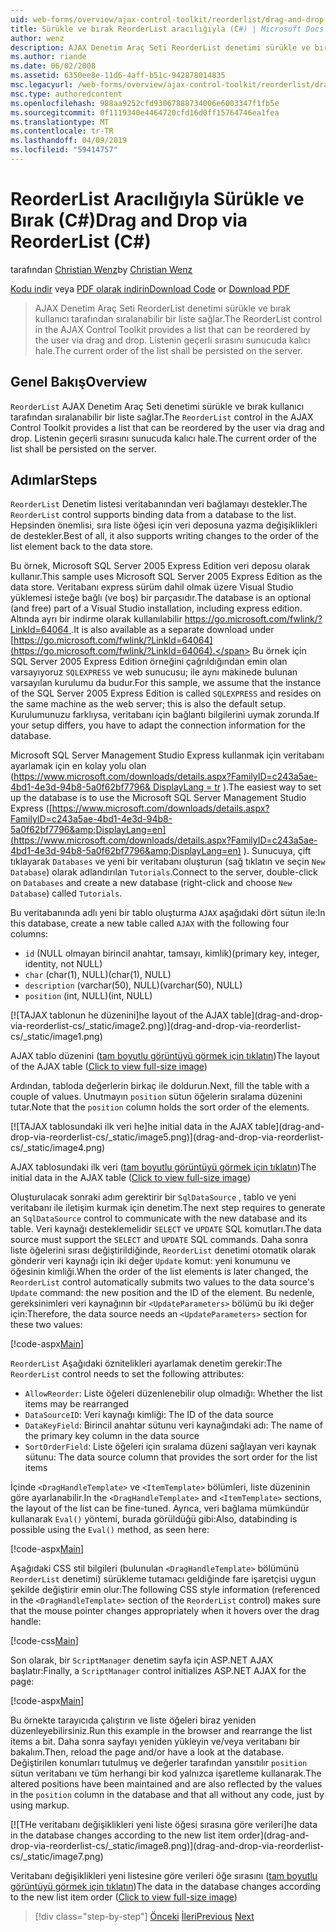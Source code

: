 ```yaml
---
uid: web-forms/overview/ajax-control-toolkit/reorderlist/drag-and-drop-via-reorderlist-cs
title: Sürükle ve bırak ReorderList aracılığıyla (C#) | Microsoft Docs
author: wenz
description: AJAX Denetim Araç Seti ReorderList denetimi sürükle ve bırak kullanıcı tarafından sıralanabilir bir liste sağlar. Listenin geçerli sırasını gelecektir...
ms.author: riande
ms.date: 06/02/2008
ms.assetid: 6350ee8e-11d6-4aff-b51c-942878014835
msc.legacyurl: /web-forms/overview/ajax-control-toolkit/reorderlist/drag-and-drop-via-reorderlist-cs
msc.type: authoredcontent
ms.openlocfilehash: 988aa9252cfd93067888734006e6003347f1fb5e
ms.sourcegitcommit: 0f1119340e4464720cfd16d0ff15764746ea1fea
ms.translationtype: MT
ms.contentlocale: tr-TR
ms.lasthandoff: 04/09/2019
ms.locfileid: "59414757"
---
```

# <a name="drag-and-drop-via-reorderlist-c"></a><span data-ttu-id="5d66f-104">ReorderList Aracılığıyla Sürükle ve Bırak (C#)</span><span class="sxs-lookup"><span data-stu-id="5d66f-104">Drag and Drop via ReorderList (C#)</span></span>

<span data-ttu-id="5d66f-105">tarafından [Christian Wenz](https://github.com/wenz)</span><span class="sxs-lookup"><span data-stu-id="5d66f-105">by [Christian Wenz](https://github.com/wenz)</span></span>

<span data-ttu-id="5d66f-106">[Kodu indir](http://download.microsoft.com/download/9/3/f/93f8daea-bebd-4821-833b-95205389c7d0/ReorderList5.cs.zip) veya [PDF olarak indirin](http://download.microsoft.com/download/2/d/c/2dc10e34-6983-41d4-9c08-f78f5387d32b/reorderlist5CS.pdf)</span><span class="sxs-lookup"><span data-stu-id="5d66f-106">[Download Code](http://download.microsoft.com/download/9/3/f/93f8daea-bebd-4821-833b-95205389c7d0/ReorderList5.cs.zip) or [Download PDF](http://download.microsoft.com/download/2/d/c/2dc10e34-6983-41d4-9c08-f78f5387d32b/reorderlist5CS.pdf)</span></span>

> <span data-ttu-id="5d66f-107">AJAX Denetim Araç Seti ReorderList denetimi sürükle ve bırak kullanıcı tarafından sıralanabilir bir liste sağlar.</span><span class="sxs-lookup"><span data-stu-id="5d66f-107">The ReorderList control in the AJAX Control Toolkit provides a list that can be reordered by the user via drag and drop.</span></span> <span data-ttu-id="5d66f-108">Listenin geçerli sırasını sunucuda kalıcı hale.</span><span class="sxs-lookup"><span data-stu-id="5d66f-108">The current order of the list shall be persisted on the server.</span></span>


## <a name="overview"></a><span data-ttu-id="5d66f-109">Genel Bakış</span><span class="sxs-lookup"><span data-stu-id="5d66f-109">Overview</span></span>

<span data-ttu-id="5d66f-110">`ReorderList` AJAX Denetim Araç Seti denetimi sürükle ve bırak kullanıcı tarafından sıralanabilir bir liste sağlar.</span><span class="sxs-lookup"><span data-stu-id="5d66f-110">The `ReorderList` control in the AJAX Control Toolkit provides a list that can be reordered by the user via drag and drop.</span></span> <span data-ttu-id="5d66f-111">Listenin geçerli sırasını sunucuda kalıcı hale.</span><span class="sxs-lookup"><span data-stu-id="5d66f-111">The current order of the list shall be persisted on the server.</span></span>

## <a name="steps"></a><span data-ttu-id="5d66f-112">Adımlar</span><span class="sxs-lookup"><span data-stu-id="5d66f-112">Steps</span></span>

<span data-ttu-id="5d66f-113">`ReorderList` Denetim listesi veritabanından veri bağlamayı destekler.</span><span class="sxs-lookup"><span data-stu-id="5d66f-113">The `ReorderList` control supports binding data from a database to the list.</span></span> <span data-ttu-id="5d66f-114">Hepsinden önemlisi, sıra liste öğesi için veri deposuna yazma değişiklikleri de destekler.</span><span class="sxs-lookup"><span data-stu-id="5d66f-114">Best of all, it also supports writing changes to the order of the list element back to the data store.</span></span>

<span data-ttu-id="5d66f-115">Bu örnek, Microsoft SQL Server 2005 Express Edition veri deposu olarak kullanır.</span><span class="sxs-lookup"><span data-stu-id="5d66f-115">This sample uses Microsoft SQL Server 2005 Express Edition as the data store.</span></span> <span data-ttu-id="5d66f-116">Veritabanı express sürüm dahil olmak üzere Visual Studio yüklemesi isteğe bağlı (ve boş) bir parçasıdır.</span><span class="sxs-lookup"><span data-stu-id="5d66f-116">The database is an optional (and free) part of a Visual Studio installation, including express edition.</span></span> <span data-ttu-id="5d66f-117">Altında ayrı bir indirme olarak kullanılabilir [ https://go.microsoft.com/fwlink/?LinkId=64064 ](https://go.microsoft.com/fwlink/?LinkId=64064).</span><span class="sxs-lookup"><span data-stu-id="5d66f-117">It is also available as a separate download under [https://go.microsoft.com/fwlink/?LinkId=64064](https://go.microsoft.com/fwlink/?LinkId=64064).</span></span> <span data-ttu-id="5d66f-118">Bu örnek için SQL Server 2005 Express Edition örneğini çağrıldığından emin olan varsayıyoruz `SQLEXPRESS` ve web sunucusu; ile aynı makinede bulunan varsayılan kurulumu da budur.</span><span class="sxs-lookup"><span data-stu-id="5d66f-118">For this sample, we assume that the instance of the SQL Server 2005 Express Edition is called `SQLEXPRESS` and resides on the same machine as the web server; this is also the default setup.</span></span> <span data-ttu-id="5d66f-119">Kurulumunuzu farklıysa, veritabanı için bağlantı bilgilerini uymak zorunda.</span><span class="sxs-lookup"><span data-stu-id="5d66f-119">If your setup differs, you have to adapt the connection information for the database.</span></span>

<span data-ttu-id="5d66f-120">Microsoft SQL Server Management Studio Express kullanmak için veritabanı ayarlamak için en kolay yolu olan ([https://www.microsoft.com/downloads/details.aspx?FamilyID=c243a5ae-4bd1-4e3d-94b8-5a0f62bf7796&amp; DisplayLang = tr](https://www.microsoft.com/downloads/details.aspx?FamilyID=c243a5ae-4bd1-4e3d-94b8-5a0f62bf7796&amp;DisplayLang=en) ).</span><span class="sxs-lookup"><span data-stu-id="5d66f-120">The easiest way to set up the database is to use the Microsoft SQL Server Management Studio Express ([https://www.microsoft.com/downloads/details.aspx?FamilyID=c243a5ae-4bd1-4e3d-94b8-5a0f62bf7796&amp;DisplayLang=en](https://www.microsoft.com/downloads/details.aspx?FamilyID=c243a5ae-4bd1-4e3d-94b8-5a0f62bf7796&amp;DisplayLang=en) ).</span></span> <span data-ttu-id="5d66f-121">Sunucuya, çift tıklayarak `Databases` ve yeni bir veritabanı oluşturun (sağ tıklatın ve seçin `New Database`) olarak adlandırılan `Tutorials`.</span><span class="sxs-lookup"><span data-stu-id="5d66f-121">Connect to the server, double-click on `Databases` and create a new database (right-click and choose `New Database`) called `Tutorials`.</span></span>

<span data-ttu-id="5d66f-122">Bu veritabanında adlı yeni bir tablo oluşturma `AJAX` aşağıdaki dört sütun ile:</span><span class="sxs-lookup"><span data-stu-id="5d66f-122">In this database, create a new table called `AJAX` with the following four columns:</span></span>

- `id` <span data-ttu-id="5d66f-123">(NULL olmayan birincil anahtar, tamsayı, kimlik)</span><span class="sxs-lookup"><span data-stu-id="5d66f-123">(primary key, integer, identity, not NULL)</span></span>
- `char` <span data-ttu-id="5d66f-124">(char(1), NULL)</span><span class="sxs-lookup"><span data-stu-id="5d66f-124">(char(1), NULL)</span></span>
- `description` <span data-ttu-id="5d66f-125">(varchar(50), NULL)</span><span class="sxs-lookup"><span data-stu-id="5d66f-125">(varchar(50), NULL)</span></span>
- `position` <span data-ttu-id="5d66f-126">(int, NULL)</span><span class="sxs-lookup"><span data-stu-id="5d66f-126">(int, NULL)</span></span>


[![T<span data-ttu-id="5d66f-127">AJAX tablonun he düzenini]</span><span class="sxs-lookup"><span data-stu-id="5d66f-127">he layout of the AJAX table]</span></span>(drag-and-drop-via-reorderlist-cs/_static/image2.png)](drag-and-drop-via-reorderlist-cs/_static/image1.png)

<span data-ttu-id="5d66f-128">AJAX tablo düzenini ([tam boyutlu görüntüyü görmek için tıklatın](drag-and-drop-via-reorderlist-cs/_static/image3.png))</span><span class="sxs-lookup"><span data-stu-id="5d66f-128">The layout of the AJAX table ([Click to view full-size image](drag-and-drop-via-reorderlist-cs/_static/image3.png))</span></span>


<span data-ttu-id="5d66f-129">Ardından, tabloda değerlerin birkaç ile doldurun.</span><span class="sxs-lookup"><span data-stu-id="5d66f-129">Next, fill the table with a couple of values.</span></span> <span data-ttu-id="5d66f-130">Unutmayın `position` sütun öğelerin sıralama düzenini tutar.</span><span class="sxs-lookup"><span data-stu-id="5d66f-130">Note that the `position` column holds the sort order of the elements.</span></span>


[![T<span data-ttu-id="5d66f-131">AJAX tablosundaki ilk veri he]</span><span class="sxs-lookup"><span data-stu-id="5d66f-131">he initial data in the AJAX table]</span></span>(drag-and-drop-via-reorderlist-cs/_static/image5.png)](drag-and-drop-via-reorderlist-cs/_static/image4.png)

<span data-ttu-id="5d66f-132">AJAX tablosundaki ilk veri ([tam boyutlu görüntüyü görmek için tıklatın](drag-and-drop-via-reorderlist-cs/_static/image6.png))</span><span class="sxs-lookup"><span data-stu-id="5d66f-132">The initial data in the AJAX table ([Click to view full-size image](drag-and-drop-via-reorderlist-cs/_static/image6.png))</span></span>


<span data-ttu-id="5d66f-133">Oluşturulacak sonraki adım gerektirir bir `SqlDataSource` , tablo ve yeni veritabanı ile iletişim kurmak için denetim.</span><span class="sxs-lookup"><span data-stu-id="5d66f-133">The next step requires to generate an `SqlDataSource` control to communicate with the new database and its table.</span></span> <span data-ttu-id="5d66f-134">Veri kaynağı desteklemelidir `SELECT` ve `UPDATE` SQL komutları.</span><span class="sxs-lookup"><span data-stu-id="5d66f-134">The data source must support the `SELECT` and `UPDATE` SQL commands.</span></span> <span data-ttu-id="5d66f-135">Daha sonra liste öğelerini sırası değiştirildiğinde, `ReorderList` denetimi otomatik olarak gönderir veri kaynağı için iki değer `Update` komut: yeni konumunu ve öğesinin kimliği.</span><span class="sxs-lookup"><span data-stu-id="5d66f-135">When the order of the list elements is later changed, the `ReorderList` control automatically submits two values to the data source's `Update` command: the new position and the ID of the element.</span></span> <span data-ttu-id="5d66f-136">Bu nedenle, gereksinimleri veri kaynağının bir `<UpdateParameters>` bölümü bu iki değer için:</span><span class="sxs-lookup"><span data-stu-id="5d66f-136">Therefore, the data source needs an `<UpdateParameters>` section for these two values:</span></span>

[!code-aspx[Main](drag-and-drop-via-reorderlist-cs/samples/sample1.aspx)]

<span data-ttu-id="5d66f-137">`ReorderList` Aşağıdaki öznitelikleri ayarlamak denetim gerekir:</span><span class="sxs-lookup"><span data-stu-id="5d66f-137">The `ReorderList` control needs to set the following attributes:</span></span>

- `AllowReorder`<span data-ttu-id="5d66f-138">: Liste öğeleri düzenlenebilir olup olmadığı</span><span class="sxs-lookup"><span data-stu-id="5d66f-138">: Whether the list items may be rearranged</span></span>
- `DataSourceID`<span data-ttu-id="5d66f-139">: Veri kaynağı kimliği</span><span class="sxs-lookup"><span data-stu-id="5d66f-139">: The ID of the data source</span></span>
- `DataKeyField`<span data-ttu-id="5d66f-140">: Birincil anahtar sütunu veri kaynağındaki adı</span><span class="sxs-lookup"><span data-stu-id="5d66f-140">: The name of the primary key column in the data source</span></span>
- `SortOrderField`<span data-ttu-id="5d66f-141">: Liste öğeleri için sıralama düzeni sağlayan veri kaynak sütunu</span><span class="sxs-lookup"><span data-stu-id="5d66f-141">: The data source column that provides the sort order for the list items</span></span>

<span data-ttu-id="5d66f-142">İçinde `<DragHandleTemplate>` ve `<ItemTemplate>` bölümleri, liste düzeninin göre ayarlanabilir.</span><span class="sxs-lookup"><span data-stu-id="5d66f-142">In the `<DragHandleTemplate>` and `<ItemTemplate>` sections, the layout of the list can be fine-tuned.</span></span> <span data-ttu-id="5d66f-143">Ayrıca, veri bağlama mümkündür kullanarak `Eval()` yöntemi, burada görüldüğü gibi:</span><span class="sxs-lookup"><span data-stu-id="5d66f-143">Also, databinding is possible using the `Eval()` method, as seen here:</span></span>

[!code-aspx[Main](drag-and-drop-via-reorderlist-cs/samples/sample2.aspx)]

<span data-ttu-id="5d66f-144">Aşağıdaki CSS stil bilgileri (bulunulan `<DragHandleTemplate>` bölümünü `ReorderList` denetimi) sürükleme tutamacı geldiğinde fare işaretçisi uygun şekilde değiştirir emin olur:</span><span class="sxs-lookup"><span data-stu-id="5d66f-144">The following CSS style information (referenced in the `<DragHandleTemplate>` section of the `ReorderList` control) makes sure that the mouse pointer changes appropriately when it hovers over the drag handle:</span></span>

[!code-css[Main](drag-and-drop-via-reorderlist-cs/samples/sample3.css)]

<span data-ttu-id="5d66f-145">Son olarak, bir `ScriptManager` denetim sayfa için ASP.NET AJAX başlatır:</span><span class="sxs-lookup"><span data-stu-id="5d66f-145">Finally, a `ScriptManager` control initializes ASP.NET AJAX for the page:</span></span>

[!code-aspx[Main](drag-and-drop-via-reorderlist-cs/samples/sample4.aspx)]

<span data-ttu-id="5d66f-146">Bu örnekte tarayıcıda çalıştırın ve liste öğeleri biraz yeniden düzenleyebilirsiniz.</span><span class="sxs-lookup"><span data-stu-id="5d66f-146">Run this example in the browser and rearrange the list items a bit.</span></span> <span data-ttu-id="5d66f-147">Daha sonra sayfayı yeniden yükleyin ve/veya veritabanı bir bakalım.</span><span class="sxs-lookup"><span data-stu-id="5d66f-147">Then, reload the page and/or have a look at the database.</span></span> <span data-ttu-id="5d66f-148">Değiştirilen konumları tutulmuş ve değerler tarafından yansıtılır `position` sütun veritabanı ve tüm herhangi bir kod yalnızca işaretleme kullanarak.</span><span class="sxs-lookup"><span data-stu-id="5d66f-148">The altered positions have been maintained and are also reflected by the values in the `position` column in the database and that all without any code, just by using markup.</span></span>


[![T<span data-ttu-id="5d66f-149">He veritabanı değişiklikleri yeni liste öğesi sırasına göre verileri]</span><span class="sxs-lookup"><span data-stu-id="5d66f-149">he data in the database changes according to the new list item order]</span></span>(drag-and-drop-via-reorderlist-cs/_static/image8.png)](drag-and-drop-via-reorderlist-cs/_static/image7.png)

<span data-ttu-id="5d66f-150">Veritabanı değişiklikleri yeni listesine göre verileri öğe sırasını ([tam boyutlu görüntüyü görmek için tıklatın](drag-and-drop-via-reorderlist-cs/_static/image9.png))</span><span class="sxs-lookup"><span data-stu-id="5d66f-150">The data in the database changes according to the new list item order ([Click to view full-size image](drag-and-drop-via-reorderlist-cs/_static/image9.png))</span></span>

> [!div class="step-by-step"]
> <span data-ttu-id="5d66f-151">[Önceki](using-postbacks-with-reorderlist-cs.md)
> [İleri](using-postbacks-with-reorderlist-vb.md)</span><span class="sxs-lookup"><span data-stu-id="5d66f-151">[Previous](using-postbacks-with-reorderlist-cs.md)
[Next](using-postbacks-with-reorderlist-vb.md)</span></span>
